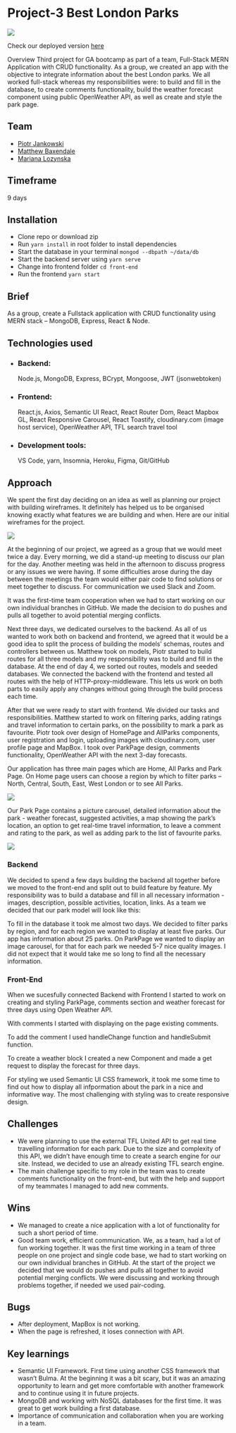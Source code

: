 # Project-3 Best London Parks

![](/assets/images/demo.png)

Check our deployed version [here](http://bestlondonparks.herokuapp.com/)

Overview
Third project for GA bootcamp as part of a team, Full-Stack MERN Application with CRUD functionality. As a group, we created an app with the objective to integrate information about the best London parks. We all worked full-stack whereas my responsibilities were: to build and fill in the database, to create comments functionality, build the weather forecast component using public OpenWeather API, as well as create and style the park page.

## Team

- [Piotr Jankowski](https://github.com/janek2204)
- [Matthew Baxendale](https://github.com/mbaxendale22)
- [Mariana Lozynska](https://github.com/mlozynska)

## Timeframe

9 days

## Installation

- Clone repo or download zip
- Run `yarn install` in root folder to install dependencies
- Start the database in your terminal `mongod --dbpath ~/data/db`
- Start the backend server using `yarn serve`
- Change into frontend folder `cd front-end`
- Run the frontend `yarn start`

## Brief

As a group, create a Fullstack application with CRUD functionality using MERN stack – MongoDB, Express, React & Node.

## Technologies used

- ### Backend:
  Node.js, MongoDB, Express, BCrypt, Mongoose, JWT (jsonwebtoken)
- ### Frontend:
  React.js, Axios, Semantic UI React, React Router Dom, React Mapbox GL, React Responsive Carousel, React Toastify, cloudinary.com (image host service), OpenWeather API, TFL search travel tool
- ### Development tools:
  VS Code, yarn, Insomnia, Heroku, Figma, Git/GitHub

## Approach

We spent the first day deciding on an idea as well as planning our project with building wireframes. It definitely has helped us to be organised knowing exactly what features we are building and when. Here are our initial wireframes for the project.

![](/assets/images/wireFrames.png)

At the beginning of our project, we agreed as a group that we would meet twice a day. Every morning, we did a stand-up meeting to discuss our plan for the day. Another meeting was held in the afternoon to discuss progress or any issues we were having. If some difficulties arose during the day between the meetings the team would either pair code to find solutions or meet together to discuss. For communication we used Slack and Zoom.

It was the first-time team cooperation when we had to start working on our own individual branches in GitHub. We made the decision to do pushes and pulls all together to avoid potential merging conflicts.

Next three days, we dedicated ourselves to the backend. As all of us wanted to work both on backend and frontend, we agreed that it would be a good idea to split the process of building the models’ schemas, routes and controllers between us. Matthew took on models, Piotr started to build routes for all three models and my responsibility was to build and fill in the database. At the end of day 4, we sorted out routes, models and seeded databases.
We connected the backend with the frontend and tested all routes with the help of HTTP-proxy-middleware. This lets us work on both parts to easily apply any changes without going through the build process each time.

After that we were ready to start with frontend. We divided our tasks and responsibilities. Matthew started to work on filtering parks, adding ratings and travel information to certain parks, on the possibility to mark a park as favourite. Piotr took over design of HomePage and AllParks components, user registration and login, uploading images with cloudinary.com, user profile page and MapBox. I took over ParkPage design, comments functionality, OpenWeather API with the next 3-day forecasts.

Our application has three main pages which are Home, All Parks and Park Page. On Home page users can choose a region by which to filter parks – North, Central, South, East, West London or to see All Parks.

![](/assets/images/homeANDRegion.png)

Our Park Page contains a picture carousel, detailed information about the park - weather forecast, suggested activities, a map showing the park’s location, an option to get real-time travel information, to leave a comment and rating to the park, as well as adding park to the list of favourite parks.

![](/assets/images/parkPage.png)

### Backend

We decided to spend a few days building the backend all together before we moved to the front-end and split out to build feature by feature. My responsibility was to build a database and fill in all necessary information - images, description, possible activities, location, links.
As a team we decided that our park model will look like this:

To fill in the database it took me almost two days. We decided to filter parks by region, and for each region we wanted to display at least five parks. Our app has information about 25 parks. On ParkPage we wanted to display an image carousel, for that for each park we needed 5-7 nice quality images. I did not expect that it would take me so long to find all the necessary information.

### Front-End

When we sucesfully connected Backend with Frontend I started to work on creating and styling ParkPage, comments section and weather forecast for three days using Open Weather API.

With comments I started with displaying on the page existing comments.

To add the comment I used handleChange function and handleSubmit function.

To create a weather block I created a new Component and made a get request to display the forecast for three days.

For styling we used Semantic UI CSS framework, it took me some time to find out how to display all infpormation about the park in a nice and informative way. The most challenging with styling was to create responsive design.

## Challenges

- We were planning to use the external TFL United API to get real time travelling information for each park. Due to the size and complexity of this API, we didn’t have enough time to create a search engine for our site. Instead, we decided to use an already existing TFL search engine.
- The main challenge specific to my role in the team was to create comments functionality on the front-end, but with the help and support of my teammates I managed to add new comments.

## Wins

- We managed to create a nice application with a lot of functionality for such a short period of time.
- Good team work, efficient communication. We, as a team, had a lot of fun working together. It was the first time working in a team of three people on one project and single code base, we had to start working on our own individual branches in GitHub. At the start of the project we decided that we would do pushes and pulls all together to avoid potential merging conflicts. We were discussing and working through problems together, if needed we used pair-coding.

## Bugs

- After deployment, MapBox is not working.
- When the page is refreshed, it loses connection with API.

## Key learnings

- Semantic UI Framework. First time using another CSS framework that wasn’t Bulma. At the beginning it was a bit scary, but it was an amazing opportunity to learn and get more comfortable with another framework and to continue using it in future projects.
- MongoDB and working with NoSQL databases for the first time. It was great to get work building a first database.
- Importance of communication and collaboration when you are working in a team.
